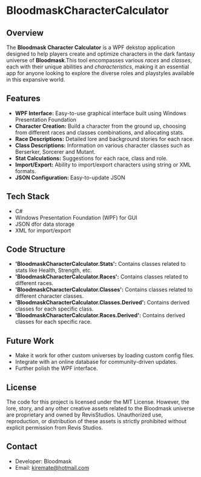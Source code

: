 # BloodmaskCharacterCalculator

## Overview
The **Bloodmask Character Calculator** is a WPF dekstop application designed to help players create and optimize characters in the dark fantasy universe of **Bloodmask**.This tool encompasses various _races_ and _classes_, each with their unique abilities and _characteristics_, making it an essential app for anyone looking to explore the diverse roles and playstyles available in this expansive world.

## Features

- **WPF Interface:** Easy-to-use graphical interface built using Windows Presentation Foundation
- **Character Creation:** Build a character from the ground up, choosing from different races and classes combinations, and allocating stats.
- **Race Descriptions:** Detailed lore and background stories for each race.
- **Class Descriptions:** Information on various character classes such as Berserker, Sorcerer and Mutant.
- **Stat Calculations:** Suggestions for each race, class and role.
- **Import/Export:** Ability to import/export characters using string or XML formats.
- **JSON Configuration:** Easy-to-update JSON 

## Tech Stack
- C#
- Windows Presentation Foundation (WPF) for GUI
- JSON dfor data storage
- XML for import/export

## Code Structure
- **'BloodmaskCharacterCalculator.Stats':**
Contains classes related to stats like Health, Strength, etc.
- **'BloodmaskCharacterCalculator.Races':** Contains classes related to different races.
- **'BloodmaskCharacterCalculator.Classes':** Contains classes related to different character classes.
- **'BloodmaskCharacterCalculator.Classes.Derived':** Contains derived classes for each specific class.
- **'BloodmaskCharacterCalculator.Races.Derived':** Contains derived classes for each specific race.

##  Future Work
- Make it work for other custom universes by loading custom config files.
- Integrate with an online database for community-driven updates.
- Further polish the WPF interface.

## License
The code for this project is licensed under the MIT License. However, the lore, story, and any other creative assets related to the Bloodmask universe are proprietary and owned by RevisStudios. Unauthorized use, reproduction, or distribution of these assets is strictly prohibited without explicit permission from Revis Studios.

## Contact
- Developer: Bloodmask
- Email: kiremate@hotmail.com
